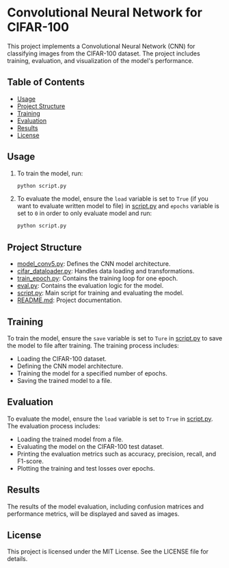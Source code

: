 # Convolutional Neural Network for CIFAR-100

This project implements a Convolutional Neural Network (CNN) for classifying images from the CIFAR-100 dataset. The project includes training, evaluation, and visualization of the model's performance.

## Table of Contents

- [Usage](#usage)
- [Project Structure](#project-structure)
- [Training](#training)
- [Evaluation](#evaluation)
- [Results](#results)
- [License](#license)


## Usage

1. To train the model, run:
    ```sh
    python script.py
    ```

2. To evaluate the model, ensure the `load` variable is set to `True` (if you want to evaluate written model to file) in [script.py](https://github.com/kpta119/Convolutional-neural-network-CIFAR100/blob/master/script.py) and `epochs` variable is set to `0` in order to only evaluate model and run:
    ```sh
    python script.py
    ```

## Project Structure

- [model_conv5.py](https://github.com/kpta119/Convolutional-neural-network-CIFAR100/blob/master/model_conv5.py): Defines the CNN model architecture.
- [cifar_dataloader.py](https://github.com/kpta119/Convolutional-neural-network-CIFAR100/blob/master/cifar_dataloader.py): Handles data loading and transformations.
- [train_epoch.py](https://github.com/kpta119/Convolutional-neural-network-CIFAR100/blob/master/train_epoch.py): Contains the training loop for one epoch.
- [eval.py](https://github.com/kpta119/Convolutional-neural-network-CIFAR100/blob/master/eval.py): Contains the evaluation logic for the model.
- [script.py](https://github.com/kpta119/Convolutional-neural-network-CIFAR100/blob/master/script.py): Main script for training and evaluating the model.
- [README.md](https://github.com/kpta119/Convolutional-neural-network-CIFAR100/blob/master/README.md): Project documentation.

## Training

To train the model, ensure the `save` variable is set to `Ture` in [script.py](https://github.com/kpta119/Convolutional-neural-network-CIFAR100/blob/master/script.py) to save the model to file after training. The training process includes:

- Loading the CIFAR-100 dataset.
- Defining the CNN model architecture.
- Training the model for a specified number of epochs.
- Saving the trained model to a file.

## Evaluation

To evaluate the model, ensure the `load` variable is set to `True` in [script.py](https://github.com/kpta119/Convolutional-neural-network-CIFAR100/blob/master/script.py). The evaluation process includes:

- Loading the trained model from a file.
- Evaluating the model on the CIFAR-100 test dataset.
- Printing the evaluation metrics such as accuracy, precision, recall, and F1-score.
- Plotting the training and test losses over epochs.

## Results

The results of the model evaluation, including confusion matrices and performance metrics, will be displayed and saved as images.

## License

This project is licensed under the MIT License. See the LICENSE file for details.
